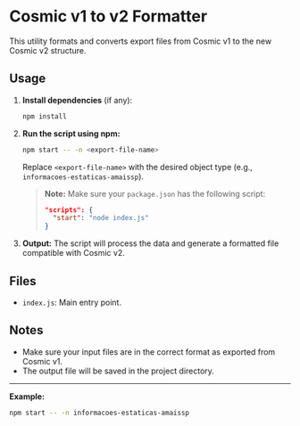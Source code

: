 # Cosmic v1 to v2 Formatter

This utility formats and converts export files from Cosmic v1 to the new Cosmic v2 structure.

## Usage

1. **Install dependencies** (if any):
   ```sh
   npm install
   ```

2. **Run the script using npm:**
   ```sh
   npm start -- -n <export-file-name>
   ```
   Replace `<export-file-name>` with the desired object type (e.g., `informacoes-estaticas-amaissp`).

   > **Note:** Make sure your `package.json` has the following script:
   > ```json
   > "scripts": {
   >   "start": "node index.js"
   > }
   > ```

3. **Output:**
   The script will process the data and generate a formatted file compatible with Cosmic v2.

## Files
- `index.js`: Main entry point.

## Notes
- Make sure your input files are in the correct format as exported from Cosmic v1.
- The output file will be saved in the project directory.

---

**Example:**
```sh
npm start -- -n informacoes-estaticas-amaissp
```
